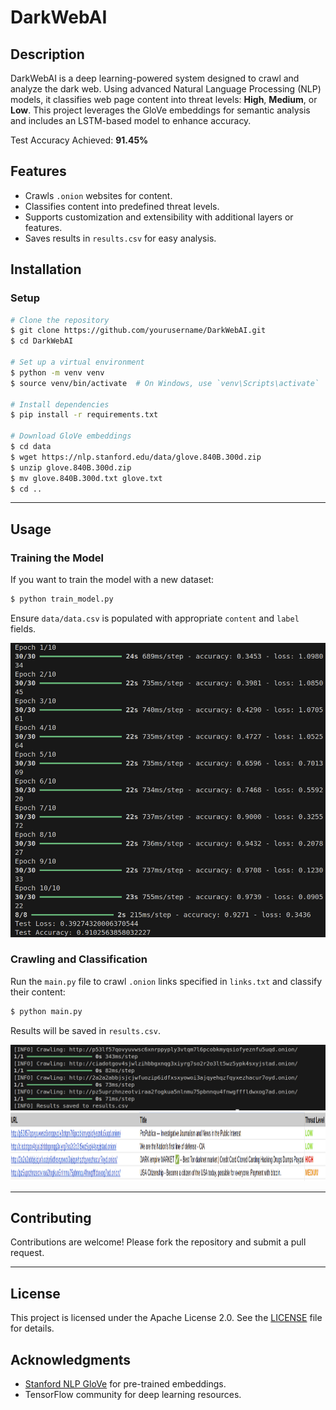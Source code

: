 # DarkWebAI

## Description
DarkWebAI is a deep learning-powered system designed to crawl and analyze the dark web. Using advanced Natural Language Processing (NLP) models, it classifies web page content into threat levels: **High**, **Medium**, or **Low**. This project leverages the GloVe embeddings for semantic analysis and includes an LSTM-based model to enhance accuracy. 

Test Accuracy Achieved: **91.45%**
## Features
- Crawls `.onion` websites for content.
- Classifies content into predefined threat levels.
- Supports customization and extensibility with additional layers or features.
- Saves results in `results.csv` for easy analysis.

## Installation
### Setup
```bash
# Clone the repository
$ git clone https://github.com/yourusername/DarkWebAI.git
$ cd DarkWebAI

# Set up a virtual environment
$ python -m venv venv
$ source venv/bin/activate  # On Windows, use `venv\Scripts\activate`

# Install dependencies
$ pip install -r requirements.txt

# Download GloVe embeddings
$ cd data
$ wget https://nlp.stanford.edu/data/glove.840B.300d.zip
$ unzip glove.840B.300d.zip
$ mv glove.840B.300d.txt glove.txt
$ cd ..
```

---
## Usage

### Training the Model
If you want to train the model with a new dataset:
```bash
$ python train_model.py
```
Ensure `data/data.csv` is populated with appropriate `content` and `label` fields.

<img src="assets/accuracy.png" alt="Overview of DarkWebAI" width="600"/>

### Crawling and Classification
Run the `main.py` file to crawl `.onion` links specified in `links.txt` and classify their content:
```bash
$ python main.py
```
Results will be saved in `results.csv`.

<img src="assets/result_saved.png" alt="Overview of DarkWebAI" width="1000"/>

<img src="assets/result.png" alt="Overview of DarkWebAI" width="1000" height="110"/>


---

## Contributing
Contributions are welcome! Please fork the repository and submit a pull request.

---

## License
This project is licensed under the Apache License 2.0. See the [LICENSE](LICENSE) file for details.

## Acknowledgments

- [Stanford NLP GloVe](https://nlp.stanford.edu/projects/glove/) for pre-trained embeddings.
- TensorFlow community for deep learning resources.

